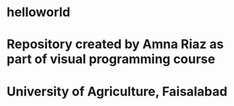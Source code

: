 # helloworld
# Repository created by Amna Riaz as part of visual programming course
# University of Agriculture, Faisalabad